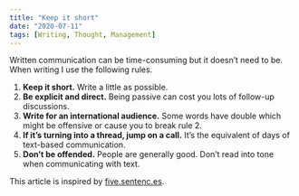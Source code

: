 ```yaml
---
title: "Keep it short"
date: "2020-07-11"
tags: [Writing, Thought, Management]
---
```


Written communication can be time-consuming but it doesn’t need to be. When writing I use the following rules.

1. **Keep it short.** Write a little as possible.
2. **Be explicit and direct.** Being passive can cost you lots of follow-up discussions.
3. **Write for an international audience.** Some words have double which might be offensive or cause you to break rule 2.
4. **If it’s turning into a thread, jump on a call.** It’s the equivalent of days of text-based communication.
5. **Don’t be offended.** People are generally good. Don’t read into tone when communicating with text.

This article is inspired by [five.sentenc.es](http://five.sentenc.es/).